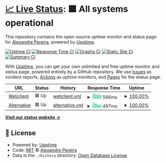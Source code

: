 # [📈 Live Status](https://alexjp.github.io/wetest): <!--live status--> **🟩 All systems operational**

This repository contains the open-source uptime monitor and status page for [Alexandre Pereira](https://alexjp.github.io/wetest), powered by [Upptime](https://github.com/upptime/upptime).

[![Uptime CI](https://github.com/alexjp/wetest/workflows/Uptime%20CI/badge.svg)](https://github.com/alexjp/wetest/actions?query=workflow%3A%22Uptime+CI%22)
[![Response Time CI](https://github.com/alexjp/wetest/workflows/Response%20Time%20CI/badge.svg)](https://github.com/alexjp/wetest/actions?query=workflow%3A%22Response+Time+CI%22)
[![Graphs CI](https://github.com/alexjp/wetest/workflows/Graphs%20CI/badge.svg)](https://github.com/alexjp/wetest/actions?query=workflow%3A%22Graphs+CI%22)
[![Static Site CI](https://github.com/alexjp/wetest/workflows/Static%20Site%20CI/badge.svg)](https://github.com/alexjp/wetest/actions?query=workflow%3A%22Static+Site+CI%22)
[![Summary CI](https://github.com/alexjp/wetest/workflows/Summary%20CI/badge.svg)](https://github.com/alexjp/wetest/actions?query=workflow%3A%22Summary+CI%22)

With [Upptime](https://upptime.js.org), you can get your own unlimited and free uptime monitor and status page, powered entirely by a GitHub repository. We use [Issues](https://github.com/alexjp/wetest/issues) as incident reports, [Actions](https://github.com/alexjp/wetest/actions) as uptime monitors, and [Pages](https://alexjp.github.io/wetest) for the status page.

<!--start: status pages-->
<!-- This summary is generated by Upptime (https://github.com/upptime/upptime) -->
<!-- Do not edit this manually, your changes will be overwritten -->
<!-- prettier-ignore -->
| URL | Status | History | Response Time | Uptime |
| --- | ------ | ------- | ------------- | ------ |
| <img alt="" src="https://icons.duckduckgo.com/ip3/weticlient.ddns.net.ico" height="13"> [Weticlient](https://weticlient.ddns.net) | 🟩 Up | [weticlient.yml](https://github.com/alexjp/wetest/commits/HEAD/history/weticlient.yml) | <details><summary><img alt="Response time graph" src="./graphs/weticlient/response-time-week.png" height="20"> 566ms</summary><br><a href="https://alexjp.github.io/wetest/history/weticlient"><img alt="Response time 681" src="https://img.shields.io/endpoint?url=https%3A%2F%2Fraw.githubusercontent.com%2Falexjp%2Fwetest%2FHEAD%2Fapi%2Fweticlient%2Fresponse-time.json"></a><br><a href="https://alexjp.github.io/wetest/history/weticlient"><img alt="24-hour response time 525" src="https://img.shields.io/endpoint?url=https%3A%2F%2Fraw.githubusercontent.com%2Falexjp%2Fwetest%2FHEAD%2Fapi%2Fweticlient%2Fresponse-time-day.json"></a><br><a href="https://alexjp.github.io/wetest/history/weticlient"><img alt="7-day response time 566" src="https://img.shields.io/endpoint?url=https%3A%2F%2Fraw.githubusercontent.com%2Falexjp%2Fwetest%2FHEAD%2Fapi%2Fweticlient%2Fresponse-time-week.json"></a><br><a href="https://alexjp.github.io/wetest/history/weticlient"><img alt="30-day response time 619" src="https://img.shields.io/endpoint?url=https%3A%2F%2Fraw.githubusercontent.com%2Falexjp%2Fwetest%2FHEAD%2Fapi%2Fweticlient%2Fresponse-time-month.json"></a><br><a href="https://alexjp.github.io/wetest/history/weticlient"><img alt="1-year response time 690" src="https://img.shields.io/endpoint?url=https%3A%2F%2Fraw.githubusercontent.com%2Falexjp%2Fwetest%2FHEAD%2Fapi%2Fweticlient%2Fresponse-time-year.json"></a></details> | <details><summary><a href="https://alexjp.github.io/wetest/history/weticlient">100.00%</a></summary><a href="https://alexjp.github.io/wetest/history/weticlient"><img alt="All-time uptime 98.01%" src="https://img.shields.io/endpoint?url=https%3A%2F%2Fraw.githubusercontent.com%2Falexjp%2Fwetest%2FHEAD%2Fapi%2Fweticlient%2Fuptime.json"></a><br><a href="https://alexjp.github.io/wetest/history/weticlient"><img alt="24-hour uptime 100.00%" src="https://img.shields.io/endpoint?url=https%3A%2F%2Fraw.githubusercontent.com%2Falexjp%2Fwetest%2FHEAD%2Fapi%2Fweticlient%2Fuptime-day.json"></a><br><a href="https://alexjp.github.io/wetest/history/weticlient"><img alt="7-day uptime 100.00%" src="https://img.shields.io/endpoint?url=https%3A%2F%2Fraw.githubusercontent.com%2Falexjp%2Fwetest%2FHEAD%2Fapi%2Fweticlient%2Fuptime-week.json"></a><br><a href="https://alexjp.github.io/wetest/history/weticlient"><img alt="30-day uptime 100.00%" src="https://img.shields.io/endpoint?url=https%3A%2F%2Fraw.githubusercontent.com%2Falexjp%2Fwetest%2FHEAD%2Fapi%2Fweticlient%2Fuptime-month.json"></a><br><a href="https://alexjp.github.io/wetest/history/weticlient"><img alt="1-year uptime 97.18%" src="https://img.shields.io/endpoint?url=https%3A%2F%2Fraw.githubusercontent.com%2Falexjp%2Fwetest%2FHEAD%2Fapi%2Fweticlient%2Fuptime-year.json"></a></details>
| <img alt="" src="https://icons.duckduckgo.com/ip3/wetest.mine.nu.ico" height="13"> [Alternative](http://wetest.mine.nu) | 🟩 Up | [alternative.yml](https://github.com/alexjp/wetest/commits/HEAD/history/alternative.yml) | <details><summary><img alt="Response time graph" src="./graphs/alternative/response-time-week.png" height="20"> 497ms</summary><br><a href="https://alexjp.github.io/wetest/history/alternative"><img alt="Response time 678" src="https://img.shields.io/endpoint?url=https%3A%2F%2Fraw.githubusercontent.com%2Falexjp%2Fwetest%2FHEAD%2Fapi%2Falternative%2Fresponse-time.json"></a><br><a href="https://alexjp.github.io/wetest/history/alternative"><img alt="24-hour response time 506" src="https://img.shields.io/endpoint?url=https%3A%2F%2Fraw.githubusercontent.com%2Falexjp%2Fwetest%2FHEAD%2Fapi%2Falternative%2Fresponse-time-day.json"></a><br><a href="https://alexjp.github.io/wetest/history/alternative"><img alt="7-day response time 497" src="https://img.shields.io/endpoint?url=https%3A%2F%2Fraw.githubusercontent.com%2Falexjp%2Fwetest%2FHEAD%2Fapi%2Falternative%2Fresponse-time-week.json"></a><br><a href="https://alexjp.github.io/wetest/history/alternative"><img alt="30-day response time 594" src="https://img.shields.io/endpoint?url=https%3A%2F%2Fraw.githubusercontent.com%2Falexjp%2Fwetest%2FHEAD%2Fapi%2Falternative%2Fresponse-time-month.json"></a><br><a href="https://alexjp.github.io/wetest/history/alternative"><img alt="1-year response time 675" src="https://img.shields.io/endpoint?url=https%3A%2F%2Fraw.githubusercontent.com%2Falexjp%2Fwetest%2FHEAD%2Fapi%2Falternative%2Fresponse-time-year.json"></a></details> | <details><summary><a href="https://alexjp.github.io/wetest/history/alternative">100.00%</a></summary><a href="https://alexjp.github.io/wetest/history/alternative"><img alt="All-time uptime 99.37%" src="https://img.shields.io/endpoint?url=https%3A%2F%2Fraw.githubusercontent.com%2Falexjp%2Fwetest%2FHEAD%2Fapi%2Falternative%2Fuptime.json"></a><br><a href="https://alexjp.github.io/wetest/history/alternative"><img alt="24-hour uptime 100.00%" src="https://img.shields.io/endpoint?url=https%3A%2F%2Fraw.githubusercontent.com%2Falexjp%2Fwetest%2FHEAD%2Fapi%2Falternative%2Fuptime-day.json"></a><br><a href="https://alexjp.github.io/wetest/history/alternative"><img alt="7-day uptime 100.00%" src="https://img.shields.io/endpoint?url=https%3A%2F%2Fraw.githubusercontent.com%2Falexjp%2Fwetest%2FHEAD%2Fapi%2Falternative%2Fuptime-week.json"></a><br><a href="https://alexjp.github.io/wetest/history/alternative"><img alt="30-day uptime 100.00%" src="https://img.shields.io/endpoint?url=https%3A%2F%2Fraw.githubusercontent.com%2Falexjp%2Fwetest%2FHEAD%2Fapi%2Falternative%2Fuptime-month.json"></a><br><a href="https://alexjp.github.io/wetest/history/alternative"><img alt="1-year uptime 99.44%" src="https://img.shields.io/endpoint?url=https%3A%2F%2Fraw.githubusercontent.com%2Falexjp%2Fwetest%2FHEAD%2Fapi%2Falternative%2Fuptime-year.json"></a></details>

<!--end: status pages-->

[**Visit our status website →**](https://alexjp.github.io/wetest)

## 📄 License

- Powered by: [Upptime](https://github.com/upptime/upptime)
- Code: [MIT](./LICENSE) © [Alexandre Pereira](https://alexjp.github.io/wetest)
- Data in the `./history` directory: [Open Database License](https://opendatacommons.org/licenses/odbl/1-0/)
